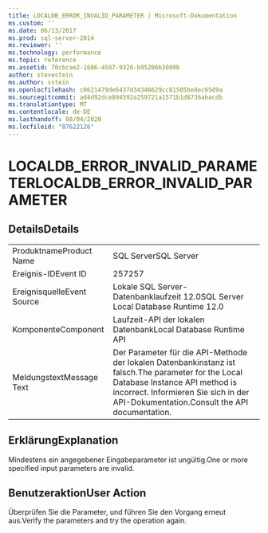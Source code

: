 ```yaml
---
title: LOCALDB_ERROR_INVALID_PARAMETER | Microsoft-Dokumentation
ms.custom: ''
ms.date: 06/13/2017
ms.prod: sql-server-2014
ms.reviewer: ''
ms.technology: performance
ms.topic: reference
ms.assetid: 70cbcae2-1686-4507-9326-b95206b3089b
author: stevestein
ms.author: sstein
ms.openlocfilehash: c0621479de6437d34346629cc81505be8ec65d9a
ms.sourcegitcommit: ad4d92dce894592a259721a1571b1d8736abacdb
ms.translationtype: MT
ms.contentlocale: de-DE
ms.lasthandoff: 08/04/2020
ms.locfileid: "87622126"
---
```

# <a name="localdb_error_invalid_parameter"></a><span data-ttu-id="d309d-102">LOCALDB_ERROR_INVALID_PARAMETER</span><span class="sxs-lookup"><span data-stu-id="d309d-102">LOCALDB_ERROR_INVALID_PARAMETER</span></span>
    
## <a name="details"></a><span data-ttu-id="d309d-103">Details</span><span class="sxs-lookup"><span data-stu-id="d309d-103">Details</span></span>  
  
|||  
|-|-|  
|<span data-ttu-id="d309d-104">Produktname</span><span class="sxs-lookup"><span data-stu-id="d309d-104">Product Name</span></span>|<span data-ttu-id="d309d-105">SQL Server</span><span class="sxs-lookup"><span data-stu-id="d309d-105">SQL Server</span></span>|  
|<span data-ttu-id="d309d-106">Ereignis-ID</span><span class="sxs-lookup"><span data-stu-id="d309d-106">Event ID</span></span>|<span data-ttu-id="d309d-107">257</span><span class="sxs-lookup"><span data-stu-id="d309d-107">257</span></span>|  
|<span data-ttu-id="d309d-108">Ereignisquelle</span><span class="sxs-lookup"><span data-stu-id="d309d-108">Event Source</span></span>|<span data-ttu-id="d309d-109">Lokale SQL Server-Datenbanklaufzeit 12.0</span><span class="sxs-lookup"><span data-stu-id="d309d-109">SQL Server Local Database Runtime 12.0</span></span>|  
|<span data-ttu-id="d309d-110">Komponente</span><span class="sxs-lookup"><span data-stu-id="d309d-110">Component</span></span>|<span data-ttu-id="d309d-111">Laufzeit-API der lokalen Datenbank</span><span class="sxs-lookup"><span data-stu-id="d309d-111">Local Database Runtime API</span></span>|  
|<span data-ttu-id="d309d-112">Meldungstext</span><span class="sxs-lookup"><span data-stu-id="d309d-112">Message Text</span></span>|<span data-ttu-id="d309d-113">Der Parameter für die API-Methode der lokalen Datenbankinstanz ist falsch.</span><span class="sxs-lookup"><span data-stu-id="d309d-113">The parameter for the Local Database Instance API method is incorrect.</span></span> <span data-ttu-id="d309d-114">Informieren Sie sich in der API-Dokumentation.</span><span class="sxs-lookup"><span data-stu-id="d309d-114">Consult the API documentation.</span></span>|  
  
## <a name="explanation"></a><span data-ttu-id="d309d-115">Erklärung</span><span class="sxs-lookup"><span data-stu-id="d309d-115">Explanation</span></span>  
 <span data-ttu-id="d309d-116">Mindestens ein angegebener Eingabeparameter ist ungültig.</span><span class="sxs-lookup"><span data-stu-id="d309d-116">One or more specified input parameters are invalid.</span></span>  
  
## <a name="user-action"></a><span data-ttu-id="d309d-117">Benutzeraktion</span><span class="sxs-lookup"><span data-stu-id="d309d-117">User Action</span></span>  
 <span data-ttu-id="d309d-118">Überprüfen Sie die Parameter, und führen Sie den Vorgang erneut aus.</span><span class="sxs-lookup"><span data-stu-id="d309d-118">Verify the parameters and try the operation again.</span></span>  
  
  

